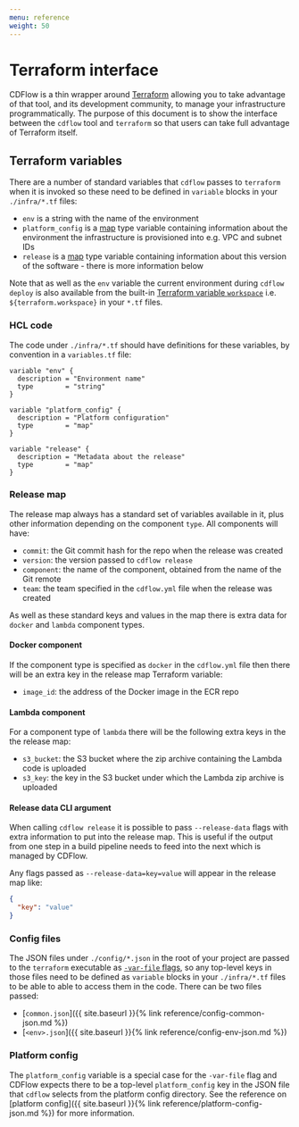 ```yaml
---
menu: reference
weight: 50
---
```


# Terraform interface

CDFlow is a thin wrapper around [Terraform](https://www.terraform.io/) allowing you to take advantage of that tool, and its development community, to manage your infrastructure programmatically. The purpose of this document is to show the interface between the `cdflow` tool and `terraform` so that users can take full advantage of Terraform itself.

## Terraform variables

There are a number of standard variables that `cdflow` passes to `terraform` when it is invoked so these need to be defined in `variable` blocks in your `./infra/*.tf` files:

- `env` is a string with the name of the environment
- `platform_config` is a [map](https://www.terraform.io/docs/configuration-0-11/variables.html#maps) type variable containing information about the environment the infrastructure is provisioned into e.g. VPC and subnet IDs
- `release` is a [map](https://www.terraform.io/docs/configuration-0-11/variables.html#maps) type variable containing information about this version of the software - there is more information below

Note that as well as the `env` variable the current environment during `cdflow deploy` is also available from the built-in [Terraform variable `workspace`](https://www.terraform.io/docs/state/workspaces.html#current-workspace-interpolation) i.e. `${terraform.workspace}` in your `*.tf` files.

### HCL code

The code under `./infra/*.tf` should have definitions for these variables, by convention in a `variables.tf` file:

```hcl
variable "env" {
  description = "Environment name"
  type        = "string"
}

variable "platform_config" {
  description = "Platform configuration"
  type        = "map"
}

variable "release" {
  description = "Metadata about the release"
  type        = "map"
}
```

### Release map

The release map always has a standard set of variables available in it, plus other information depending on the component `type`. All components will have:

- `commit`: the Git commit hash for the repo when the release was created
- `version`: the version passed to `cdflow release`
- `component`: the name of the component, obtained from the name of the Git remote
- `team`: the team specified in the `cdflow.yml` file when the release was created

As well as these standard keys and values in the map there is extra data for `docker` and `lambda` component types.

#### Docker component

If the component type is specified as `docker` in the `cdflow.yml` file then there will be an extra key in the release map Terraform variable:

- `image_id`: the address of the Docker image in the ECR repo

#### Lambda component

For a component type of `lambda` there will be the following extra keys in the the release map:

- `s3_bucket`:  the S3 bucket where the zip archive containing the Lambda code is uploaded
- `s3_key`: the key in the S3 bucket under which the Lambda zip archive is uploaded

#### Release data CLI argument

When calling `cdflow release` it is possible to pass `--release-data` flags with extra information to put into the release map. This is useful if the output from one step in a build pipeline needs to feed into the next which is managed by CDFlow.

Any flags passed as `--release-data=key=value` will appear in the release map like:

```json
{
  "key": "value"
}
```

### Config files

The JSON files under `./config/*.json` in the root of your project are passed to the `terraform` executable as [`-var-file` flags](https://www.terraform.io/docs/configuration-0-11/variables.html#variable-files), so any top-level keys in those files need to be defined as `variable` blocks in your `./infra/*.tf` files to be able to able to access them in the code. There can be two files passed:

- [`common.json`]({{ site.baseurl }}{% link reference/config-common-json.md %})
- [`<env>.json`]({{ site.baseurl }}{% link reference/config-env-json.md %})

### Platform config

The `platform_config` variable is a special case for the `-var-file` flag and CDFlow expects there to be a top-level `platform_config` key in the JSON file that `cdflow` selects from the platform config directory. See the reference on [platform config]({{ site.baseurl }}{% link reference/platform-config-json.md %}) for more information.
